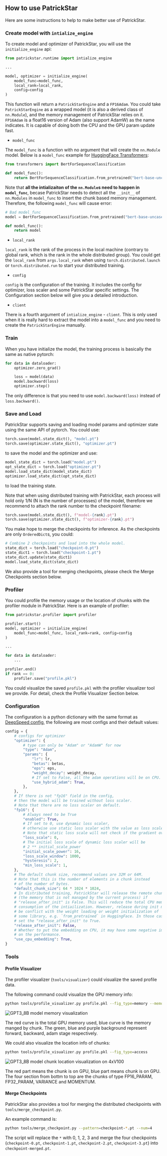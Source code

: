 ## How to use PatrickStar

Here are some instructions to help to make better use of PatrickStar.

### Create model with `intialize_engine`

To create model and optimizer of PatrickStar, you will use the `initialize_engine` api:

```python
from patrickstar.runtime import intialize_engine

...

model, optimizer = initialize_engine(
    model_func=model_func,
    local_rank=local_rank,
    config=config
)
```

This function will return a `PatrickStarEngine` and a `FP16Adam`. You could take `PatrickStarEngine` as a wrapped model (it is also a derived class of `nn.Module`), and the memory management of PatrickStar relies on it. `FP16Adam` is a float16 version of Adam (also support AdamW) as the name indicates. It is capable of doing both the CPU and the GPU param update fast.

- `model_func`

The `model_func` is a function with no argument that will create the `nn.Module` model. Below is a `model_func` example for [HuggingFace Transformers](https://github.com/huggingface/transformers):

```python
from transformers import BertForSequenceClassification

def model_func():
    return BertForSequenceClassification.from_pretrained("bert-base-uncased")
```

Note that **all the intializaiton of the `nn.Module`s need to happen in `model_func`**, becase PatrickStar needs to detect all the `__init__` of `nn.Modules` in `model_func` to insert the chunk based memory management. Therefore, the following `model_func` will cause error:

```python
# Bad model_func
model = BertForSequenceClassification.from_pretrained("bert-base-uncased")

def model_func():
    return model
```

- `local_rank`

`local_rank` is the rank of the process in the local machine (contrary to global rank, which is the rank in the whole distributed group). You could get the `local_rank` from `args.local_rank` when using `torch.distributed.launch` or `torch.distributed.run` to start your distributed training.

- `config`

`config` is the configuration of the training. It includes the config for optimizer, loss scaler and some PatrickStar specific settings. The Configuration section below will give you a detailed introduction.

- `client`

There is a fourth argument of `intialize_engine` - `client`. This is only used when it is really hard to extract the model into a `model_func` and you need to create the `PatrickStarEngine` manually.

### Train

When you have initialize the model, the training process is basically the same as native pytorch:

```python
for data in dataloader:
    optimizer.zero_grad()

    loss = model(data)
    model.backward(loss)
    optimizer.step()
```

The only difference is that you need to use `model.backward(loss)` instead of `loss.backward()`.

### Save and Load

PatrickStar supports saving and loading model params and optimizer state using the same API of pytorch. You could use:

```python
torch.save(model.state_dict(), "model.pt")
torch.save(optimizer.state_dict(), "optimizer.pt")
```

to save the model and the optimizer and use:

```python
model_state_dict = torch.load("model.pt")
opt_state_dict = torch.load("optimizer.pt")
model.load_state_dict(model_state_dict)
optimizer.load_state_dict(opt_state_dict)
```

to load the training state.

Note that when using distributed training with PatrickStar, each process will hold only 1/N (N is the number of processes) of the model, therefore we recommend to attach the rank number to the checkpoint filename:

```python
torch.save(model.state_dict(), f"model-{rank}.pt")
torch.save(optimizer.state_dict(), f"optimizer-{rank}.pt")
```

You make hope to merge the checkpoints for inference. As the checkpoints are only `OrderedDict`s, you could:

```python
# Combine 2 checkpoints and load into the whole model.
state_dict = torch.load("checkpoint-0.pt")
state_dict1 = torch.load("checkpoint-1.pt")
state_dict.update(state_dict1)
model.load_state_dict(state_dict)
```

We also provide a tool for merging checkpoints, please check the Merge Checkpoints section below.

### Profiler

You could profile the memory usage or the location of chunks with the profiler module in PatrickStar. Here is an example of profiler:

```python
from patrickstar.profiler import profiler

profiler.start()
model, optimizer = initialize_engine(
    model_func=model_func, local_rank=rank, config=config
)

...

for data in dataloader:
    ...

profiler.end()
if rank == 0:
    profiler.save("profile.pkl")
```

You could visualize the saved `profile.pkl` with the profiler visualizer tool we provide. For detail, check the Profile Visualizer Section below.

### Configuration

The configuration is a python dictionary with the same format as [DeepSpeed config](https://www.deepspeed.ai/docs/config-json/), the following are most configs and their default values:

```python
config = {
    # configs for optimizer
    "optimizer": {
        # type can only be "Adam" or "AdamW" for now
        "type": "Adam",
        "params": {
            "lr": lr,
            "betas": betas,
            "eps": eps,
            "weight_decay": weight_decay,
            # If set to False, all the adam operations will be on CPU.
            "use_hybrid_adam": True,
        },
    },
    # If there is not "fp16" field in the config,
    # then the model will be trained without loss scaler.
    # Note that there are no loss scaler on default.
    "fp16": {
        # Always need to be True
        "enabled": True,
        # If set to 0, use dynamic loss scaler,
        # otherwise use static loss scaler with the value as loss scale
        # Note that static loss scale will not check if the gradient overflows.
        "loss_scale": 0,
        # The initial loss scale of dynamic loss scaler will be
        # 2 ** initial_scale_power
        "initial_scale_power": 16,
        "loss_scale_window": 1000,
        "hysteresis": 2,
        "min_loss_scale": 1,
    },
    # The default chunk size, recommend values are 32M or 64M.
    # Note that this is the number of elements in a chunk instead
    # of the number of bytes.
    "default_chunk_size": 64 * 1024 * 1024,
    # In distributed training, PatrickStar will release the remote chunks
    # (the memory that is not managed by the current process) if
    # "release_after_init" is False. This will reduce the total CPU memory
    # consumption of the intiailization. However, release during init may
    # be conflict with the weight loading or weight initialization of
    # some library, e.g. `from_pretrained` in HuggingFace. In those cases,
    # set the "release_after_init" to True.
    "release_after_init": False,
    # Whether to put the embedding on CPU, it may have some negative impact
    # on the performance.
    "use_cpu_embedding": True,
}
```

### Tools

#### Profile Visualizer

The profiler visualizer (`tools/visualizer`) could visualize the saved profile data.

The following command could visualize the GPU memory info:

```bash
python tools/profile_visualizer.py profile.pkl --fig_type=memory --memory_type=GPU
```

![GPT3_8B model memory visualization](doc/profiler/GPT3_8B_memory.png)

The red curve is the total GPU memory used, blue curve is the memory manged by chunk. The green, blue and purple background represent forward, backward, adam stage respectively.

We could also visualize the location info of chunks:

```bash
python tools/profile_visualizer.py profile.pkl --fig_type=access
```

![GPT3_8B model chunk location visualization on 4xV100](doc/profiler/GPT3_8B_4xV100_access.png)

The red part means the chunk is on GPU, blue part means chunk is on GPU. The four section from bottm to top are the chunks of type FP16_PARAM, FP32_PARAM, VARIANCE and MOMENTUM.

#### Merge Checkpoints

PatrickStar also provides a tool for merging the distributed checkpoints with `tools/merge_checkpoint.py`.

An example command is:

```bash
python tools/merge_checkpoint.py --pattern=checkpoint-*.pt --num=4
```

The script will replace the `*` with 0, 1, 2, 3 and merge the four checkpoints (`checkpoint-0.pt`, `checkpoint-1.pt`, `checkpoint-2.pt`, `checkpoint-3.pt`) into `checkpoint-merged.pt`.
